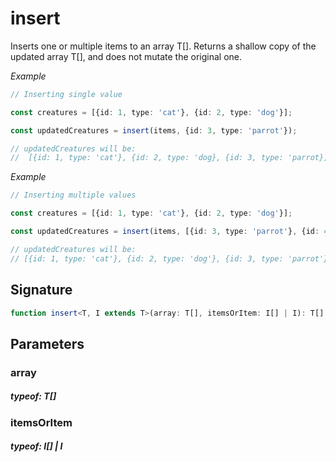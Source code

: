 

# insert

Inserts one or multiple items to an array T[].Returns a shallow copy of the updated array T[], and does not mutate the original one.

*Example*

```TypeScript
// Inserting single valueconst creatures = [{id: 1, type: 'cat'}, {id: 2, type: 'dog'}];const updatedCreatures = insert(items, {id: 3, type: 'parrot'});// updatedCreatures will be://  [{id: 1, type: 'cat'}, {id: 2, type: 'dog}, {id: 3, type: 'parrot}];
```


*Example*

```TypeScript
// Inserting multiple valuesconst creatures = [{id: 1, type: 'cat'}, {id: 2, type: 'dog'}];const updatedCreatures = insert(items, [{id: 3, type: 'parrot'}, {id: 4, type: 'hamster'}]);// updatedCreatures will be:// [{id: 1, type: 'cat'}, {id: 2, type: 'dog'}, {id: 3, type: 'parrot'}, {id: 4, type: 'hamster'}];
```


## Signature

```TypeScript
function insert<T, I extends T>(array: T[], itemsOrItem: I[] | I): T[]
```
## Parameters

### array
 ##### typeof: T[]

### itemsOrItem
 ##### typeof: I[] | I

